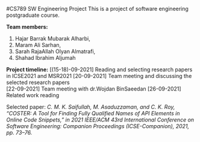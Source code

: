 #CS789 SW Engineering Project
This is a project of software engineering postgraduate course.

**Team members:**
1. Hajar Barrak Mubarak Alharbi,
1. Maram Ali Sarhan,
1. Sarah RajaAllah Olyan Almatrafi,
1. Shahad Ibrahim Aljumah

**Project timeline:**
[(15-18)-09-2021] Reading and selecting research papers in ICSE2021 and MSR2021
[20-09-2021] Team meeting and discussing the selected research papers  
[22-09-2021] Team meeting with dr.Wojdan BinSaeedan 
[26-09-2021] Related work reading


Selected paper: 
 *C. M. K. Saifullah, M. Asaduzzaman, and C. K. Roy, “COSTER: A Tool for Finding Fully Qualified Names of API Elements in Online Code Snippets,” in 2021 IEEE/ACM 43rd International Conference on Software Engineering: Companion Proceedings (ICSE-Companion), 2021, pp. 73–76.*
